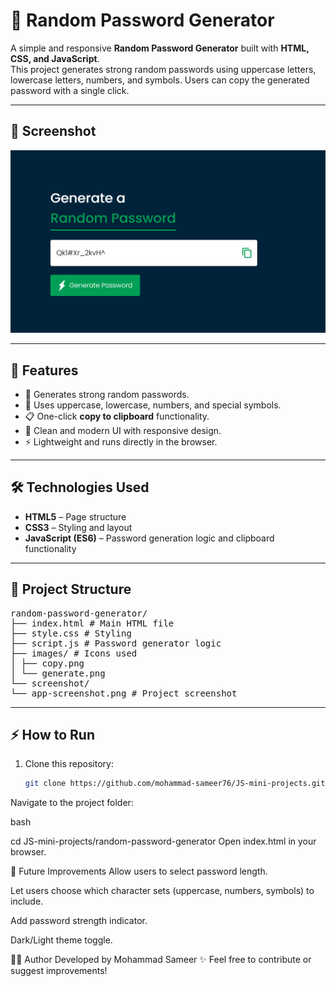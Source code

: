 # 🔐 Random Password Generator

A simple and responsive **Random Password Generator** built with **HTML, CSS, and JavaScript**.  
This project generates strong random passwords using uppercase letters, lowercase letters, numbers, and symbols. Users can copy the generated password with a single click.

---

## 📸 Screenshot

![App Screenshot](screenshot/app-screenshot.png)

---

## 🚀 Features

- 🔑 Generates strong random passwords.  
- 🔄 Uses uppercase, lowercase, numbers, and special symbols.  
- 📋 One-click **copy to clipboard** functionality.  
- 🎨 Clean and modern UI with responsive design.  
- ⚡ Lightweight and runs directly in the browser.  

---

## 🛠️ Technologies Used

- **HTML5** – Page structure  
- **CSS3** – Styling and layout  
- **JavaScript (ES6)** – Password generation logic and clipboard functionality  

---

## 📂 Project Structure
<pre>
random-password-generator/
├── index.html # Main HTML file
├── style.css # Styling
├── script.js # Password generator logic
├── images/ # Icons used
│ ├── copy.png
│ └── generate.png
└── screenshot/
└── app-screenshot.png # Project screenshot
</pre>
---

## ⚡ How to Run

1. Clone this repository:
   ```bash
   git clone https://github.com/mohammad-sameer76/JS-mini-projects.git
Navigate to the project folder:

bash

cd JS-mini-projects/random-password-generator
Open index.html in your browser.

🎯 Future Improvements
Allow users to select password length.

Let users choose which character sets (uppercase, numbers, symbols) to include.

Add password strength indicator.

Dark/Light theme toggle.

👨‍💻 Author
Developed by Mohammad Sameer ✨
Feel free to contribute or suggest improvements!

